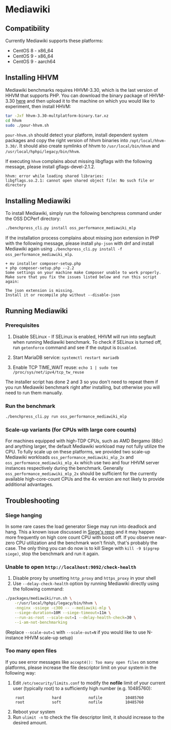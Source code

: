 # Mediawiki

## Compatibility

Currently Mediawiki supports these platforms:
* CentOS 8 - x86_64
* CentOS 9 - x86_64
* CentOS 9 - aarch64

## Installing HHVM

Mediawiki benchmarks requires HHVM-3.30, which is the last version of HHVM that
supports PHP. You can download the binary package of HHVM-3.30
[here](https://github.com/facebookresearch/DCPerf/releases/download/hhvm/hhvm-3.30-multplatform-binary.tar.xz)
and then upload it to the machine on which you would like to experiment, then
install HHVM:

```bash
tar -Jxf hhvm-3.30-multplatform-binary.tar.xz
cd hhvm
sudo ./pour-hhvm.sh
```

`pour-hhvm.sh` should detect your platform, install dependent system packages
and copy the right version of hhvm binaries into `/opt/local/hhvm-3.30/`. It
should also create symlinks of hhvm to `/usr/local/bin/hhvm` and
`/usr/local/hphpi/legacy/bin/hhvm`.

If executing `hhvm` complains about missing libgflags with the following
message, please install gflags-devel-2.1.2.
```log
hhvm: error while loading shared libraries:
libgflags.so.2.1: cannot open shared object file: No such file or directory
```

## Installing Mediawiki

To install Mediawiki, simply run the following benchpress command under the OSS
DCPerf directory:
```bash
./benchpress_cli.py install oss_performance_mediawiki_mlp
```

If the installation process complains about missing json extension in PHP with
the following message, please install `php-json` with dnf and install Mediawiki
again using `./benchpress_cli.py install -f oss_performance_mediawiki_mlp`.

```log
+ mv installer composer-setup.php
+ php composer-setup.php --2.2
Some settings on your machine make Composer unable to work properly.
Make sure that you fix the issues listed below and run this script again:

The json extension is missing.
Install it or recompile php without --disable-json
```

## Running Mediawiki

### Prerequisites

1. Disable SELinux - If SELinux is enabled, HHVM will run into segfault when
running Mediawiki benchmark. To check if SELinux is turned off, run `getenforce`
command and see if the output is `Disabled`.

2. Start MariaDB service: `systemctl restart mariadb`

3. Enable TCP TIME_WAIT reuse: `echo 1 | sudo tee /proc/sys/net/ipv4/tcp_tw_reuse`

The installer script has done 2 and 3 so you don't need to repeat them if you
run Mediawiki benchmark right after installing, but otherwise you will need to
run them manually.

### Run the benchmark

```bash
./benchpress_cli.py run oss_performance_mediawiki_mlp
```

### Scale-up variants (for CPUs with large core counts)

For machines equipped with high-TDP CPUs, such as AMD Bergamo (88c) and anything
larger, the default Mediawiki workload may not fully utilize the CPU. To fully
scale up on these platforms, we provided two scale-up Mediawiki workloads
`oss_performance_mediawiki_mlp_2x` and `oss_performance_mediawiki_mlp_4x` which
use two and four HHVM server instances respectively during the benchmark.
Generally `oss_performance_mediawiki_mlp_2x` should be sufficient for the
currently available high-core-count CPUs and the 4x version are not likely to
provide additional advantages.

## Troubleshooting

### Siege hanging

In some rare cases the load generator Siege may run into deadlock and hang. This
a known issue discussed in [Siege's
repo](https://github.com/JoeDog/siege/issues/4) and it may happen more
frequently on high core count CPU with boost off. If you observe near-zero CPU
utilization and the benchmark won't finish, that's probably the case. The only
thing you can do now is to kill Siege with `kill -9 $(pgrep siege)`, stop the
benchmark and run it again.

### Unable to open `http://localhost:9092/check-health`

1. Disable proxy by unsetting `http_proxy` and `https_proxy` in your shell
2. Use `--delay-check-health` option by running Mediawiki directly using the
   following command:
```bash
./packages/mediawiki/run.sh \
    -r/usr/local/hphpi/legacy/bin/hhvm \
    -nnginx -ssiege -c300 -- --mediawiki-mlp \
    --siege-duration=10M --siege-timeout=11m \
    --run-as-root --scale-out=1 --delay-health-check=30 \
    --i-am-not-benchmarking
```
(Replace `--scale-out=1` with `--scale-out=N` if you would like to use
N-instance HHVM scale-up setup)

### Too many open files

If you see error messages like `accept4(): Too many open files` on some platforms, please
increase the file descriptor limit on your system in the following way:

1. Edit `/etc/security/limits.conf` to modify the **nofile** limit of your current user
   (typically root) to a sufficiently high number (e.g. 10485760):
   ```
    root            hard            nofile          10485760
    root            soft            nofile          10485760
   ```
2. Reboot your system
3. Run `ulimit -n` to check the file descriptor limit, it should increase to the desired
   amount.
